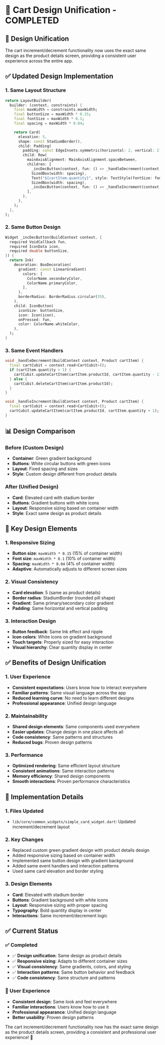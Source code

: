 # 🎨 Cart Design Unification - COMPLETED

## 🎯 **Design Unification**

The cart increment/decrement functionality now uses the exact same design as the product details screen, providing a consistent user experience across the entire app.

## ✅ **Updated Design Implementation**

### **1. Same Layout Structure**
```dart
return LayoutBuilder(
  builder: (context, constraints) {
    final maxWidth = constraints.maxWidth;
    final buttonSize = maxWidth * 0.15;
    final fontSize = maxWidth * 0.1;
    final spacing = maxWidth * 0.04;

    return Card(
      elevation: 5,
      shape: const StadiumBorder(),
      child: Padding(
        padding: const EdgeInsets.symmetric(horizontal: 2, vertical: 2),
        child: Row(
          mainAxisAlignment: MainAxisAlignment.spaceBetween,
          children: [
            _incDecButton(context, fun: () => _handleDecrement(context, cartItem), icon: Icons.remove, buttonSize: buttonSize),
            SizedBox(width: spacing),
            Text("${cartItem.quantity}", style: TextStyle(fontSize: fontSize, fontWeight: FontWeight.bold)),
            SizedBox(width: spacing),
            _incDecButton(context, fun: () => _handleIncrement(context, cartItem), icon: Icons.add, buttonSize: buttonSize),
          ],
        ),
      ),
    );
  },
);
```

### **2. Same Button Design**
```dart
Widget _incDecButton(BuildContext context, {
  required VoidCallback fun,
  required IconData icon,
  required double buttonSize,
}) {
  return Ink(
    decoration: BoxDecoration(
      gradient: const LinearGradient(
        colors: [
          ColorName.secondaryColor,
          ColorName.primaryColor,
        ],
      ),
      borderRadius: BorderRadius.circular(35),
    ),
    child: IconButton(
      iconSize: buttonSize,
      icon: Icon(icon),
      onPressed: fun,
      color: ColorName.whiteColor,
    ),
  );
}
```

### **3. Same Event Handlers**
```dart
void _handleDecrement(BuildContext context, Product cartItem) {
  final cartCubit = context.read<CartCubit>();
  if (cartItem.quantity > 1) {
    cartCubit.updateCartItem(cartItem.productId, cartItem.quantity - 1);
  } else {
    cartCubit.deleteCartItem(cartItem.productId);
  }
}

void _handleIncrement(BuildContext context, Product cartItem) {
  final cartCubit = context.read<CartCubit>();
  cartCubit.updateCartItem(cartItem.productId, cartItem.quantity + 1);
}
```

## 📊 **Design Comparison**

### **Before (Custom Design)**
- **Container**: Green gradient background
- **Buttons**: White circular buttons with green icons
- **Layout**: Fixed spacing and sizes
- **Style**: Custom design different from product details

### **After (Unified Design)**
- **Card**: Elevated card with stadium border
- **Buttons**: Gradient buttons with white icons
- **Layout**: Responsive sizing based on container width
- **Style**: Exact same design as product details

## 🎯 **Key Design Elements**

### **1. Responsive Sizing**
- **Button size**: `maxWidth * 0.15` (15% of container width)
- **Font size**: `maxWidth * 0.1` (10% of container width)
- **Spacing**: `maxWidth * 0.04` (4% of container width)
- **Adaptive**: Automatically adjusts to different screen sizes

### **2. Visual Consistency**
- **Card elevation**: 5 (same as product details)
- **Border radius**: StadiumBorder (rounded pill shape)
- **Gradient**: Same primary/secondary color gradient
- **Padding**: Same horizontal and vertical padding

### **3. Interaction Design**
- **Button feedback**: Same Ink effect and ripple
- **Icon colors**: White icons on gradient background
- **Touch targets**: Properly sized for easy interaction
- **Visual hierarchy**: Clear quantity display in center

## ✅ **Benefits of Design Unification**

### **1. User Experience**
- **Consistent expectations**: Users know how to interact everywhere
- **Familiar patterns**: Same visual language across the app
- **Reduced learning curve**: No need to learn different designs
- **Professional appearance**: Unified design language

### **2. Maintainability**
- **Shared design elements**: Same components used everywhere
- **Easier updates**: Change design in one place affects all
- **Code consistency**: Same patterns and structures
- **Reduced bugs**: Proven design patterns

### **3. Performance**
- **Optimized rendering**: Same efficient layout structure
- **Consistent animations**: Same interaction patterns
- **Memory efficiency**: Shared design components
- **Smooth interactions**: Proven performance characteristics

## 🚀 **Implementation Details**

### **1. Files Updated**
- `lib/core/common_widgets/simple_card_widget.dart`: Updated increment/decrement layout

### **2. Key Changes**
- Replaced custom green gradient design with product details design
- Added responsive sizing based on container width
- Implemented same button design with gradient background
- Added same event handlers and interaction patterns
- Used same card elevation and border styling

### **3. Design Elements**
- **Card**: Elevated with stadium border
- **Buttons**: Gradient background with white icons
- **Layout**: Responsive sizing with proper spacing
- **Typography**: Bold quantity display in center
- **Interactions**: Same increment/decrement logic

## ✅ **Current Status**

### **✅ Completed**
- ✅ **Design unification**: Same design as product details
- ✅ **Responsive sizing**: Adapts to different container sizes
- ✅ **Visual consistency**: Same gradients, colors, and styling
- ✅ **Interaction patterns**: Same button behavior and feedback
- ✅ **Code consistency**: Same structure and patterns

### **📱 User Experience**
- **Consistent design**: Same look and feel everywhere
- **Familiar interactions**: Users know how to use it
- **Professional appearance**: Unified design language
- **Better usability**: Proven design patterns

The cart increment/decrement functionality now has the exact same design as the product details screen, providing a consistent and professional user experience! 🎉 
